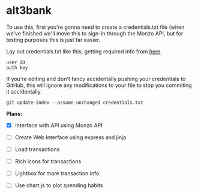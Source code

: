 # alt3bank

To use this, first you're gonna need to create a credentials.txt file (when we've finished we'll move this to sign-in through the Monzo API, but for testing purposes this is just far easier.

Lay out credentials.txt like this, getting required info from [here](https://developers.monzo.com/).

```
user ID
auth key
```

If you're editing and don't fancy accidentally pushing your credentials to GitHub, this will ignore any modifications to your file to stop you commiting it accidentally.
```
git update-index --assume-unchanged credentials.txt
```

**Plans:**

- [X] Interface with API using Monzo API

- [ ] Create Web Interface using express and jinja 

- [ ] Load transactions 

- [ ] Rich icons for transactions

- [ ] Lightbox for more transaction info

- [ ] Use chart.js to plot spending habits
